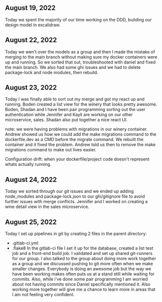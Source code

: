 

## August 19, 2022

Today we spent the majority of our time working on the DDD, building our design model in excalidraw. 

## August 22, 2022

Today we wen't over the models as a group and then I made the mistake of merging to the main branch without making sure my docker containers were up and running. So we sorted that out, troubleshooted with daniel and fixed the main branch. We also had some ghi issues and we had to delete package-lock and node modules, then rebuild. 

## August 23, 2022

Today I was finally able to sort out my merge and got my react up and running. Boden created a list view for the winery that looks pretty awesome. Boden, Shadan and I have been pair programming sorting out the user authentication while Jennifer and Kayli are working on our other microservice, sales. Shadan also put together a nice react UI.

note: we were having problems with migrations in our winery container. Andrew showed us how we could add the make migrations command to the dockerfile.dev as a CMD before the migrate command. We rebuilt the container and it fixed the problem. Andrew told us then to remove the make migrations command to make out lives easier. 

Configuration drift: when your dockerfile/project code doesn't represent whats actually running.

## August 24, 2022

Today we sorted through our git issues and we ended up adding node_modules and package-lock.json to our ghi/gitignore file to avoid further issues with merge conflicts. Jennifer and I worked on creating a wine detail view in the sales microservice. 

## August 25, 2022

Today I set up pipelines in git by creating 2 files in the parent directory:
- .gitlab-ci.yml
- .flake8
In the gitlab-ci file I set it up for the database, created a list test job and a front-end build job. I validated and set up shared git-runners for our group. I also talked to the group about doing more work together as a group and we discussed pushing to git more often when we make smaller changes. Everybody is doing an awesome job but the way we have been working makes often puts us at a stand still while waiting for commits. Also, while i've done some pair programming I am worried about not having commits since Daniel specifically mentioned it. Also working more together will give me a chance to learn more in  areas that I am not feeling very confident. 